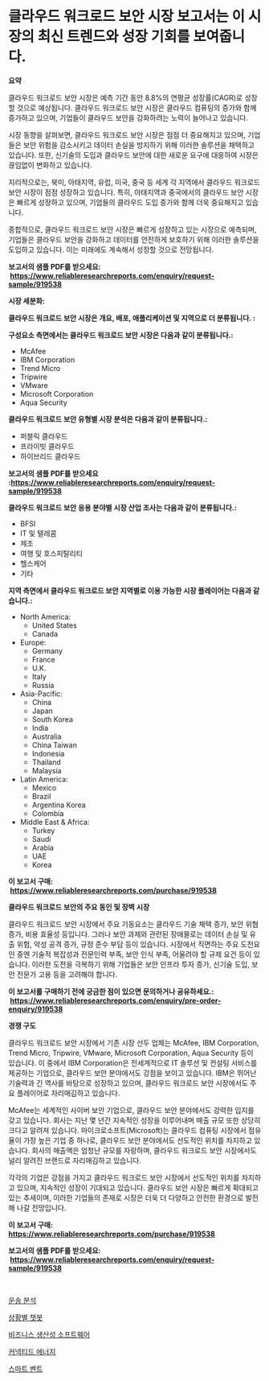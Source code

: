<p><h1>클라우드 워크로드 보안 시장 보고서는 이 시장의 최신 트렌드와 성장 기회를 보여줍니다.</h1></p><p><strong>요약</strong></p>
<p><p>클라우드 워크로드 보안 시장은 예측 기간 동안 8.8%의 연평균 성장률(CAGR)로 성장할 것으로 예상됩니다. 클라우드 워크로드 보안 시장은 클라우드 컴퓨팅의 증가와 함께 증가하고 있으며, 기업들이 클라우드 보안을 강화하려는 노력이 늘어나고 있습니다.</p><p>시장 동향을 살펴보면, 클라우드 워크로드 보안 시장은 점점 더 중요해지고 있으며, 기업들은 보안 위험을 감소시키고 데이터 손실을 방지하기 위해 이러한 솔루션을 채택하고 있습니다. 또한, 신기술의 도입과 클라우드 보안에 대한 새로운 요구에 대응하여 시장은 끊임없이 변화하고 있습니다.</p><p>지리적으로는, 북미, 아태지역, 유럽, 미국, 중국 등 세계 각 지역에서 클라우드 워크로드 보안 시장이 점점 성장하고 있습니다. 특히, 아태지역과 중국에서의 클라우드 보안 시장은 빠르게 성장하고 있으며, 기업들의 클라우드 도입 증가와 함께 더욱 중요해지고 있습니다.</p><p>종합적으로, 클라우드 워크로드 보안 시장은 빠르게 성장하고 있는 시장으로 예측되며, 기업들은 클라우드 보안을 강화하고 데이터를 안전하게 보호하기 위해 이러한 솔루션을 도입하고 있습니다. 이는 미래에도 계속해서 성장할 것으로 전망됩니다.</p></p>
<p><strong>보고서의 샘플 PDF를 받으세요: &nbsp;<a href="https://www.reliableresearchreports.com/enquiry/request-sample/919538">https://www.reliableresearchreports.com/enquiry/request-sample/919538</a></strong></p>
<p><strong>시장 세분화:</strong></p>
<p><strong> 클라우드 워크로드 보안 시장은 개요, 배포, 애플리케이션 및 지역으로 더 분류됩니다. :</strong></p>
<p><strong>구성요소 측면에서는 클라우드 워크로드 보안 시장은 다음과 같이 분류됩니다.:</strong></p>
<p><ul><li>McAfee</li><li>IBM Corporation</li><li>Trend Micro</li><li>Tripwire</li><li>VMware</li><li>Microsoft Corporation</li><li>Aqua Security</li></ul></p>
<p><strong> 클라우드 워크로드 보안 유형별 시장 분석은 다음과 같이 분류됩니다.:</strong></p>
<p><ul><li>퍼블릭 클라우드</li><li>프라이빗 클라우드</li><li>하이브리드 클라우드</li></ul></p>
<p><strong>보고서의 샘플 PDF를 받으세요 :<a href="https://www.reliableresearchreports.com/enquiry/request-sample/919538">https://www.reliableresearchreports.com/enquiry/request-sample/919538</a></strong></p>
<p><strong> 클라우드 워크로드 보안 응용 분야별 시장 산업 조사는 다음과 같이 분류됩니다.:</strong></p>
<p><ul><li>BFSI</li><li>IT 및 텔레콤</li><li>제조</li><li>여행 및 호스피탈리티</li><li>헬스케어</li><li>기타</li></ul></p>
<p><strong>지역 측면에서 클라우드 워크로드 보안 지역별로 이용 가능한 시장 플레이어는 다음과 같습니다.:</strong></p>
<p><ul>
    <li>
        North America:
        <ul>
            <li>United States</li>
            <li>Canada</li>
        </ul>
    </li>
    <li>
        Europe:
        <ul>
            <li>Germany</li>
            <li>France</li>
            <li>U.K.</li>
            <li>Italy</li>
            <li>Russia</li>
        </ul>
    </li>
    <li>
        Asia-Pacific:
        <ul>
            <li>China</li>
            <li>Japan</li>
            <li>South Korea</li>
            <li>India</li>
            <li>Australia</li>
            <li>China Taiwan</li>
            <li>Indonesia</li>
            <li>Thailand</li>
            <li>Malaysia</li>
        </ul>
    </li>
    <li>
        Latin America:
        <ul>
            <li>Mexico</li>
            <li>Brazil</li>
            <li>Argentina Korea</li>
            <li>Colombia</li>
        </ul>
    </li>
    <li>
        Middle East & Africa:
        <ul>
            <li>Turkey</li>
            <li>Saudi</li>
            <li>Arabia</li>
            <li>UAE</li>
            <li>Korea</li>
        </ul>
    </li>
    </ul></p>
<p><strong>이 보고서 구매: &nbsp;<a href="https://www.reliableresearchreports.com/purchase/919538">https://www.reliableresearchreports.com/purchase/919538</a></strong></p>
<p><strong>클라우드 워크로드 보안의 주요 동인 및 장벽 시장</strong></p>
<p><p>클라우드 워크로드 보안 시장에서 주요 기동요소는 클라우드 기술 채택 증가, 보안 위협 증가, 비용 효율성 등입니다. 그러나 보안 과제와 관련된 장애물로는 데이터 손실 및 유출 위험, 악성 공격 증가, 규정 준수 부담 등이 있습니다. 시장에서 직면하는 주요 도전요인 중엔 기술적 복잡성과 전문인력 부족, 보안 인식 부족, 어울려야 할 규제 요건 등이 있습니다. 이러한 도전을 극복하기 위해 기업들은 보안 인프라 투자 증가, 신기술 도입, 보안 전문가 고용 등을 고려해야 합니다.</p></p>
<p><strong>이 보고서를 구매하기 전에 궁금한 점이 있으면 문의하거나 공유하세요.: &nbsp;<a href="https://www.reliableresearchreports.com/enquiry/pre-order-enquiry/919538">https://www.reliableresearchreports.com/enquiry/pre-order-enquiry/919538</a></strong></p>
<p><strong>경쟁 구도</strong></p>
<p><p>클라우드 워크로드 보안 시장에서 기존 시장 선두 업체는 McAfee, IBM Corporation, Trend Micro, Tripwire, VMware, Microsoft Corporation, Aqua Security 등이 있습니다. 이 중에서 IBM Corporation은 전세계적으로 IT 솔루션 및 컨설팅 서비스를 제공하는 기업으로, 클라우드 보안 분야에서도 강점을 보이고 있습니다. IBM은 뛰어난 기술력과 긴 역사를 바탕으로 성장하고 있으며, 클라우드 워크로드 보안 시장에서도 주요 플레이어로 자리매김하고 있습니다.</p><p>McAfee는 세계적인 사이버 보안 기업으로, 클라우드 보안 분야에서도 강력한 입지를 갖고 있습니다. 회사는 지난 몇 년간 지속적인 성장을 이루어내며 매출 규모 또한 상당히 크다고 알려져 있습니다. 마이크로소프트(Microsoft)는 클라우드 컴퓨팅 시장에서 점유율이 가장 높은 기업 중 하나로, 클라우드 보안 분야에서도 선도적인 위치를 차지하고 있습니다. 회사의 매출액은 엄청난 규모를 자랑하며, 클라우드 워크로드 보안 시장에서도 널리 알려진 브랜드로 자리매김하고 있습니다.</p><p>각각의 기업은 강점을 가지고 클라우드 워크로드 보안 시장에서 선도적인 위치를 차지하고 있으며, 지속적인 성장이 기대되고 있습니다. 클라우드 보안 시장은 빠르게 확대되고 있는 추세이며, 이러한 기업들의 존재로 시장은 더욱 더 다양하고 안전한 환경으로 발전해 나갈 전망입니다.</p></p>
<p><strong>이 보고서 구매: &nbsp; <a href="https://www.reliableresearchreports.com/purchase/919538">https://www.reliableresearchreports.com/purchase/919538</a></strong></p>
<p><strong>보고서의 샘플 PDF를 받으세요: &nbsp;<a href="https://www.reliableresearchreports.com/enquiry/request-sample/919538">https://www.reliableresearchreports.com/enquiry/request-sample/919538</a></strong><strong></strong></p>
<p>&nbsp;</p>
<p><p><a href="https://github.com/sougarounis/Market-Research-Report-List-2/blob/main/2756894182944.md">운송 분석</a></p><p><a href="https://github.com/laholand/Market-Research-Report-List-2/blob/main/4530767182947.md">상황별 챗봇</a></p><p><a href="https://github.com/laholand/Market-Research-Report-List-2/blob/main/3772157182945.md">비즈니스 생산성 소프트웨어</a></p><p><a href="https://github.com/sougarounis/Market-Research-Report-List-2/blob/main/9302865182946.md">커넥티드 에너지</a></p><p><a href="https://github.com/sougarounis/Market-Research-Report-List-2/blob/main/9829800182948.md">스마트 벤트</a></p></p>